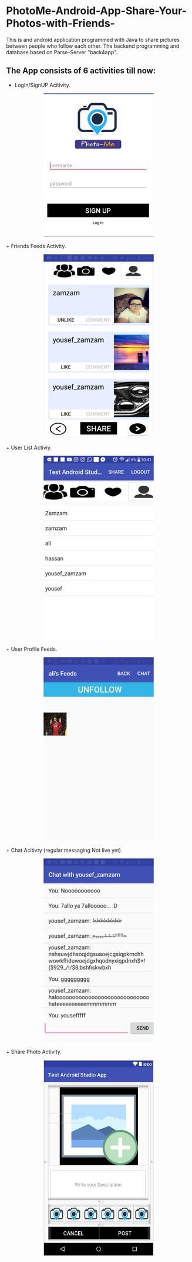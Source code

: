 # PhotoMe-Android-App-Share-Your-Photos-with-Friends-
This is and android application programmed with Java to share pictures between people who follow each other.
The backend programming and database based on Parse-Server "back4app".

## The App consists of 6 activities till now:
+ LogIn/SignUP Acitivity.
<p align="center">
<img src = "login.JPG" width = "300"/>
 </p>
+ Friends Feeds Activity.
<p align="center">
<img src = "Capture+_2018-07-25-10-40-36.png" width = "300"/>
 </p>
+ User List Activiy.
<p align="center">
<img src = "Capture+_2018-07-25-10-41-32.png" width = "300"/>
 </p>
+ User Profile Feeds.
<p align="center">
<img src = "Capture+_2018-07-25-10-42-14.png" width = "300"/>
 </p>
+ Chat Acitivty (regular messaging Not live yet).
<p align="center">
<img src = "Capture+_2018-07-25-10-42-38.png" width = "300"/>
 </p>
+ Share Photo Activity.
<p align="center">
<img src = "sharephoto.JPG" width = "300"/>
 </p>
